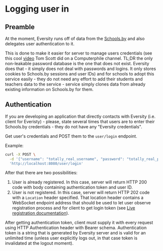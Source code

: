 # Logging user in

## Preamble

At the moment, Eversity runs off of data from the [Schools.by](https://schools.by/) and also delegates user
authentication to it.

This is done to make it easier for server to manage users credentials (see this
cool [video](https://www.youtube.com/watch?v=8ZtInClXe1Q) Tom Scott did on a Computerphile channel. TL;DR the only
non-leakable password database is the one that does not exist. Eversity does that - it simply does not deal with
passwords and logins. It only stores cookies to Schools.by sessions and user IDs) and for schools to adopt this service
easily - they do not
need any effort to add their students and teachers data to the service - service simply clones data from already
existing information on Schools.by for them.

## Authentication

If you are developing an application that directly contacts with Eversity (i.e. client for Everisty) - please, state
several times that users are to enter their Schools.by credentials - they do not have any "Eversity credentials".

Get user's credentials and POST them to the `user/login` endpoint.

Example:

```bash
curl -X POST \
  -d '{"username": "totally_real_username", "password": "totally_real_password"}' \
  'http://localhost:8080/user/login'
```

After that there are two possibilities:

1. User is already registered. In this case, server will return HTTP 200 code with body containing authentication token
   and user ID.
2. User is not registered. In this case, server will return HTTP 202 code with a `Location` header specified. That
   location header contains a WebSocket endpoint address that should be used to let user observe registration process
   and for client to get login token (see [Live registration documentation](Live-registration.md)).

After getting authentication token, client must supply it with every request using HTTP Authentication header with
Bearer schema. Authentication token is a string that is generated by Eversity server and is valid for an unlimited
time (unless user explicitly logs out, in that case token is invalidated at the logout moment).
